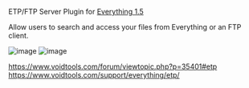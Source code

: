 ETP/FTP Server Plugin for [Everything 1.5](https://www.voidtools.com/forum/viewtopic.php?f=12&t=9787)

Allow users to search and access your files from Everything or an FTP client.

![image](https://github.com/user-attachments/assets/cb7472d5-b0c2-4653-b70b-af016d8b2549)
![image](https://github.com/user-attachments/assets/a2555b5b-838f-4598-8ab1-c961aba3c522)

https://www.voidtools.com/forum/viewtopic.php?p=35401#etp
https://www.voidtools.com/support/everything/etp/
